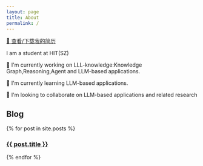 ```yaml
---
layout: page
title: About
permalink: /
---
```


[📄 查看/下载我的简历](/assets/files/CV-郝卓远.pdf)

I am a student at HIT(SZ)

🔭 I'm currently working on LLL-knowledge:Knowledge Graph,Reasoning,Agent and LLM-based applications.

🌱 I'm currently learning LLM-based applications.

👯 I'm looking to collaborate on LLM-based applications and related research

## Blog

<div class="posts">
  {% for post in site.posts %}
    <article class="post">
      <h3><a href="{{ site.baseurl }}{{ post.url }}">{{ post.title }}</a></h3>
    </article>
  {% endfor %}
</div>
